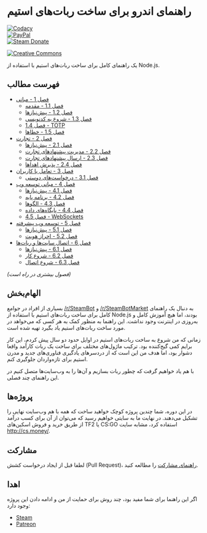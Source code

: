 # راهنمای اندرو برای ساخت ربات‌های استیم

[![Codacy][codacy-img]][codacy-url]  
[![PayPal][paypal-img]][paypal-url]  
[![Steam Donate][steam-img]][steam-url]

[![Creative Commons][cc-img]][cc-url]

یک راهنمای کامل برای ساخت ربات‌های استیم با استفاده از Node.js.

## فهرست مطالب

- [فصل 1 - مبانی](./Chapter%201%20-%20Basics)
    - [فصل 1.1 - مقدمه](./Chapter%201%20-%20Basics/Chapter%201.1%20-%20Introduction)
    - [فصل 1.2 - پیش‌نیازها](./Chapter%201%20-%20Basics/Chapter%201.2%20-%20Prerequisites)
    - [فصل 1.3 - شروع به کدنویسی](./Chapter%201%20-%20Basics/Chapter%201.3%20-%20Starting%20to%20Code)
    - [فصل 1.4 - TOTP](./Chapter%201%20-%20Basics/Chapter%201.4%20-%20TOTP)
    - [فصل 1.5 - خطاها](./Chapter%201%20-%20Basics/Chapter%201.5%20-%20Errors)
- [فصل 2 - تجارت](./Chapter%202%20-%20Trading)
    - [فصل 2.1 - پیش‌نیازها](./Chapter%202%20-%20Trading/Chapter%202.1%20-%20Prerequisites)
    - [فصل 2.2 - مدیریت پیشنهادهای تجارت](./Chapter%202%20-%20Trading/Chapter%202.2%20-%20Handling%20Trade%20Offers)
    - [فصل 2.3 - ارسال پیشنهادهای تجارت](./Chapter%202%20-%20Trading/Chapter%202.3%20-%20Sending%20Trade%20Offers)
    - [فصل 2.4 - پذیرش اهداها](./Chapter%202%20-%20Trading/Chapter%202.4%20-%20Accepting%20Donations)
- [فصل 3 - تعامل با کاربران](./Chapter%203%20-%20User%20Interaction)
    - [فصل 3.1 - درخواست‌های دوستی](./Chapter%203%20-%20User%20Interaction/Chapter%203.1%20-%20Friend%20Requests)
- [فصل 4 - مبانی توسعه وب](./Chapter%204%20-%20Basics%20of%20Web%20Development)
    - [فصل 4.1 - پیش‌نیازها](./Chapter%204%20-%20Basics%20of%20Web%20Development/Chapter%204.1%20-%20Prerequisites)
    - [فصل 4.2 - برنامه پایه](./Chapter%204%20-%20Basics%20of%20Web%20Development/Chapter%204.2%20-%20Base%20App)
    - [فصل 4.3 - الگوها](./Chapter%204%20-%20Basics%20of%20Web%20Development/Chapter%204.3%20-%20Templates)
    - [فصل 4.4 - پایگاه‌های داده](./Chapter%204%20-%20Basics%20of%20Web%20Development/Chapter%204.4%20-%20Databases)
    - [فصل 4.5 - WebSockets](./Chapter%204%20-%20Basics%20of%20Web%20Development/Chapter%204.5%20-%20WebSockets)
- [فصل 5 - توسعه وب پیشرفته](./Chapter%205%20-%20Advanced%20Web%20Development)
    - [فصل 5.1 - پیش‌نیازها](./Chapter%205%20-%20Advanced%20Web%20Development/Chapter%205.1%20-%20Prerequisites)
    - [فصل 5.2 - احراز هویت](./Chapter%205%20-%20Advanced%20Web%20Development/Chapter%205.2%20-%20Authentication)
- [فصل 6 - اتصال سایت‌ها و ربات‌ها](./Chapter%206%20-%20Connecting%20Sites%20and%20Bots)
    - [فصل 6.1 - پیش‌نیازها](./Chapter%206%20-%20Connecting%20Sites%20and%20Bots/Chapter%206.1%20-%20Prerequisites)
    - [فصل 6.2 - شروع کار](./Chapter%206%20-%20Connecting%20Sites%20and%20Bots/Chapter%206.2%20-%20Getting%20Started)
    - [فصل 6.3 - شروع اتصال](./Chapter%206%20-%20Connecting%20Sites%20and%20Bots/Chapter%206.3%20-%20Beginning%20the%20Connection)

*(فصول بیشتری در راه است)*

## الهام‌بخش

بسیاری از افراد در جوامع [/r/SteamBot](https://reddit.com/r/SteamBot) و
[/r/SteamBotMarket](https://reddit.com/r/SteamBotMarket) به دنبال یک راهنمای کامل برای ساخت ربات‌های استیم با استفاده از Node.js بودند، اما هیچ آموزش کامل و به‌روزی در اینترنت وجود نداشت. این راهنما به منظور کمک به هر کسی که می‌خواهد در مورد ساخت ربات‌های استیم یاد بگیرد تهیه شده است.

زمانی که من شروع به ساخت ربات‌های استیم در اوایل حدود دو سال پیش کردم،
این کار برایم کمی گیج‌کننده بود. ترکیب ماژول‌های مختلف برای ساخت یک ربات کارآمد واقعا دشوار بود، اما هدف من این است که از دردسرهای یادگیری فناوری‌های جدید و مدرن استیم برای تازه‌واردان جلوگیری کنم.

با هم یاد خواهیم گرفت که چطور ربات بسازیم و آن‌ها را به وب‌سایت‌ها متصل کنیم در این راهنمای چند فصلی.

## پروژه‌ها

در این دوره، شما چندین پروژه کوچک خواهید ساخت که همه با هم
وب‌سایت نهایی را تشکیل می‌دهند. در نهایت ما به سایتی خواهیم رسید که
می‌توان از آن برای کسب درآمد از طریق خرید و فروش اسکین‌های TF2 یا CS:GO استفاده کرد، مشابه سایت
http://cs.money/.

## مشارکت

لطفا قبل از ایجاد درخواست کشش (Pull Request)، [راهنمای مشارکت](/CONTRIBUTING.md) را مطالعه کنید.

## اهدا

اگر این راهنما برای شما مفید بود، چند روش برای حمایت از من و ادامه دادن این پروژه وجود دارد:

- [Steam](https://steamcommunity.com/tradeoffer/new/?partner=132224795&token=HuEE9Mk1)
- [Patreon](https://www.patreon.com/andrewda)

<!-- Badge URLs -->

[codacy-img]: https://img.shields.io/codacy/grade/5822ba91cc994725932f71ee6b926400.svg?style=flat-square
[codacy-url]: https://www.codacy.com/app/andrewda/node-steam-guide
[paypal-img]: https://img.shields.io/badge/donate-PayPal-blue.svg?style=flat-square
[paypal-url]: https://www.paypal.me/andrewda/5
[steam-img]:  https://img.shields.io/badge/donate-Steam-lightgrey.svg?style=flat-square
[steam-url]:  https://steamcommunity.com/tradeoffer/new/?partner=132224795&token=HuEE9Mk1
[cc-img]:     https://i.creativecommons.org/l/by/4.0/88x31.png
[cc-url]:     https://creativecommons.org/licenses/by/4.0/
